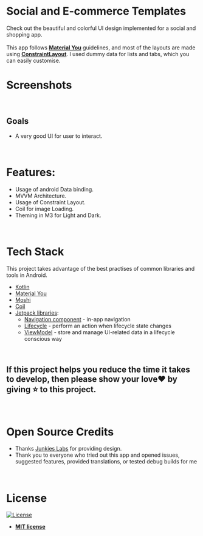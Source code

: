 # Social and E-commerce Templates
Check out the beautiful and colorful UI design implemented for a social and shopping app.
<br>
<br>
This app follows **[Material You](https://m3.material.io/develop/android/mdc-android)** guidelines, and most of the layouts are made using **[ConstraintLayout](https://developer.android.com/reference/androidx/constraintlayout/widget/ConstraintLayout)**. I used dummy data for lists and tabs, which you can easily customise.  


# Screenshots






<br>

## Goals
- A very good UI for user to interact.



<br>

# Features:
* Usage of android Data binding.
* MVVM Architecture.
* Usage of Constraint Layout.
* Coil for image Loading.
* Theming in M3 for Light and Dark.





<br>

# Tech Stack
This project takes advantage of the best practises of common libraries and tools in Android.
* [Kotlin](https://kotlinlang.org/)  
* [Material You](https://m3.material.io/develop/android/mdc-android)
* [Moshi](https://github.com/square/moshi) 
* [Coil](https://github.com/coil-kt/coil) 
* [Jetpack libraries](https://developer.android.com/jetpack):
   * [Navigation component](https://developer.android.com/topic/libraries/architecture/navigation/) - in-app navigation
   * [Lifecycle](https://developer.android.com/topic/libraries/architecture/lifecycle) - perform an action when lifecycle state changes
   * [ViewModel](https://developer.android.com/topic/libraries/architecture/viewmodel) - store and manage UI-related data in a lifecycle conscious way





<br>

## If this project helps you reduce the time it takes to develop, then please show your love:heart: by giving :star: to this project.




<br>

# Open Source Credits

- Thanks [Junkies Labs](https://junkielabs.in/) for providing design.
- Thank you to everyone who tried out this app and opened issues, suggested features, provided translations, or tested debug builds for me





<br>

# License

[![License](https://img.shields.io/:license-mit-blue.svg?style=for-the-badge)](https://badges.mit-license.org)

- **[MIT license](LICENSE)**


